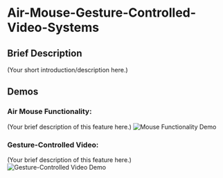 # Air-Mouse-Gesture-Controlled-Video-Systems

## Brief Description
(Your short introduction/description here.)

## Demos

### Air Mouse Functionality:
(Your brief description of this feature here.)
![Mouse Functionality Demo](GIF/Mouse.gif)

### Gesture-Controlled Video:
(Your brief description of this feature here.)
![Gesture-Controlled Video Demo](GIF/Video.gif)

